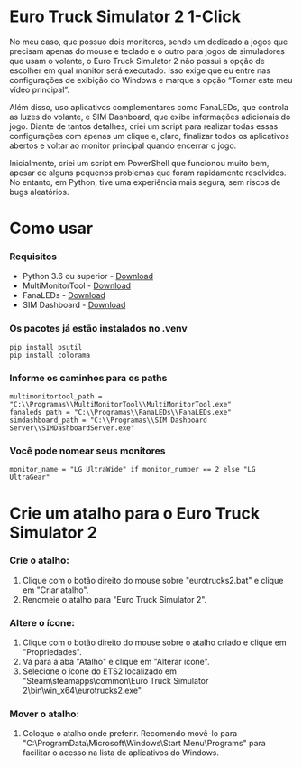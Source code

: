 # Euro Truck Simulator 2 1-Click

No meu caso, que possuo dois monitores, sendo um dedicado a jogos que precisam apenas do mouse e teclado e o outro para jogos de simuladores que usam o volante, o Euro Truck Simulator 2 não possui a opção de escolher em qual monitor será executado. Isso exige que eu entre nas configurações de exibição do Windows e marque a opção “Tornar este meu vídeo principal”.

Além disso, uso aplicativos complementares como FanaLEDs, que controla as luzes do volante, e SIM Dashboard, que exibe informações adicionais do jogo. Diante de tantos detalhes, criei um script para realizar todas essas configurações com apenas um clique e, claro, finalizar todos os aplicativos abertos e voltar ao monitor principal quando encerrar o jogo.

Inicialmente, criei um script em PowerShell que funcionou muito bem, apesar de alguns pequenos problemas que foram rapidamente resolvidos. No entanto, em Python, tive uma experiência mais segura, sem riscos de bugs aleatórios.

# Como usar

### Requisitos
- Python 3.6 ou superior - [Download](https://www.python.org/downloads/)
- MultiMonitorTool - [Download](https://www.nirsoft.net/utils/multi_monitor_tool.html)
- FanaLEDs - [Download](https://fanaleds.com/downloads)
- SIM Dashboard - [Download](https://www.stryder-it.de/simdashboard/index.php#install)

### Os pacotes já estão instalados no .venv
```
pip install psutil
pip install colorama
```

### Informe os caminhos para os paths
```
multimonitortool_path = "C:\\Programas\\MultiMonitorTool\\MultiMonitorTool.exe"
fanaleds_path = "C:\\Programas\\FanaLEDs\\FanaLEDs.exe"
simdashboard_path = "C:\\Programas\\SIM Dashboard Server\\SIMDashboardServer.exe"
```

### Você pode nomear seus monitores
```
monitor_name = "LG UltraWide" if monitor_number == 2 else "LG UltraGear"
```

# Crie um atalho para o Euro Truck Simulator 2

### Crie o atalho:
1. Clique com o botão direito do mouse sobre "eurotrucks2.bat" e clique em "Criar atalho".
2. Renomeie o atalho para "Euro Truck Simulator 2".

### Altere o ícone:
1. Clique com o botão direito do mouse sobre o atalho criado e clique em "Propriedades".
2. Vá para a aba "Atalho" e clique em "Alterar ícone".
3. Selecione o ícone do ETS2 localizado em "Steam\steamapps\common\Euro Truck Simulator 2\bin\win_x64\eurotrucks2.exe".

### Mover o atalho:
1. Coloque o atalho onde preferir. Recomendo movê-lo para "C:\ProgramData\Microsoft\Windows\Start Menu\Programs" para facilitar o acesso na lista de aplicativos do Windows.